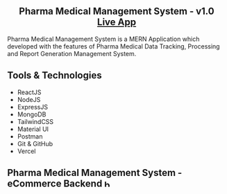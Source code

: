 <h2 align="center">
 Pharma Medical Management System - v1.0<br/>
  <a href="#
" target="_blank">Live App</a>

</h2>

Pharma Medical Management System is a MERN Application which developed with the features of Pharma Medical Data Tracking, Processing and Report Generation Management System.



## Tools & Technologies

- ReactJS
- NodeJS
- ExpressJS
- MongoDB
- TailwindCSS
- Material UI
- Postman
- Git & GitHub
- Vercel


## Pharma Medical Management System - eCommerce Backend <a href="https://github.com/Harish1611/pharma-medical-management-system-backend"> <img src="https://github-production-user-asset-6210df.s3.amazonaws.com/99854022/282251352-7447c788-e1c6-463e-ab4b-c567bd9554d4.png"  alt="backend_link"  height="16"  /> </a>

